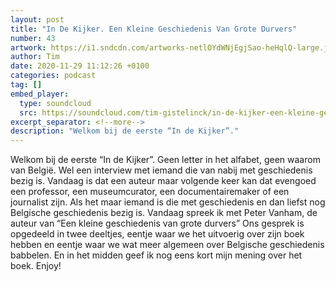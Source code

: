 ```yaml
---
layout: post
title: "In De Kijker. Een Kleine Geschiedenis Van Grote Durvers"
number: 43
artwork: https://i1.sndcdn.com/artworks-netlOYdWNjEgjSao-heHqlQ-large.jpg
author: Tim
date: 2020-11-29 11:12:26 +0100
categories: podcast
tag: []
embed_player:
  type: soundcloud
  src: https://soundcloud.com/tim-gistelinck/in-de-kijker-een-kleine-geschiedenis-van-grote-durvers
excerpt_separator: <!--more-->
description: "Welkom bij de eerste “In de Kijker”."
---
```

Welkom bij de eerste “In de Kijker”. Geen letter in het alfabet, geen waarom van België. Wel een interview met iemand die van nabij met geschiedenis bezig is. Vandaag is dat een auteur maar volgende keer kan dat evengoed een professor, een museumcurator, een documentairemaker of een journalist zijn. Als het maar iemand is die met geschiedenis en dan liefst nog Belgische geschiedenis bezig is. Vandaag spreek ik met Peter Vanham, de auteur van “Een kleine geschiedenis van grote durvers” Ons gesprek is opgedeeld in twee deeltjes, eentje waar we het uitvoerig over zijn boek hebben en eentje waar we wat meer algemeen over Belgische geschiedenis babbelen. En in het midden geef ik nog eens kort mijn mening over het boek. Enjoy!